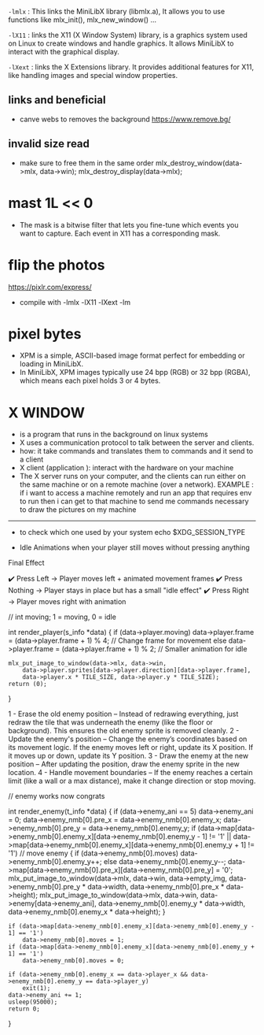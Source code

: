 `-lmlx` : This links the MiniLibX library (libmlx.a),
    It allows you to use functions like mlx_init(), mlx_new_window() ...

`-lX11` : links the X11 (X Window System) library, is a graphics system used on Linux to create windows and handle graphics.
It allows MiniLibX to interact with the graphical display.

`-lXext` : links the X Extensions library.
It provides additional features for X11, like handling images and special window properties.


## links and beneficial

- canve webs to removes the background
https://www.remove.bg/


## invalid size read
- make sure to free them in the same order
mlx_destroy_window(data->mlx, data->win);
mlx_destroy_display(data->mlx);

# mast 1L << 0
- The mask is a bitwise filter that lets you fine-tune which events you want to capture. Each event in X11 has a corresponding mask.

# flip the photos
https://pixlr.com/express/

- compile with
-lmlx -lX11 -lXext -lm

# pixel bytes
- XPM is a simple, ASCII-based image format perfect for embedding or loading in MiniLibX.
- In MiniLibX, XPM images typically use 24 bpp (RGB) or 32 bpp (RGBA), which means each pixel holds 3 or 4 bytes.

# X WINDOW
- is a program that runs in the background on linux systems
- X uses a communication protocol to talk between the server and clients.
- how: it take commands and translates them to commands and it send to a client
- X client (application ): interact with the hardware on your machine
- The X server runs on your computer, and the clients can run either on the same machine or on a remote machine (over a network).
EXAMPLE : if i want to access a machine remotely and run an app that requires env to run then i can get to that machine to send me commands necessary to draw the pictures on my machine



---
- to check which one used by your system
echo $XDG_SESSION_TYPE

- Idle Animations
when your player still moves without pressing anything


Final Effect

✔️ Press Left → Player moves left + animated movement frames
✔️ Press Nothing → Player stays in place but has a small "idle effect"
✔️ Press Right → Player moves right with animation


//  int moving; 1 = moving, 0 = idle

int render_player(s_info *data)
{
    if (data->player.moving)
        data->player.frame = (data->player.frame + 1) % 4; // Change frame for movement
    else
        data->player.frame = (data->player.frame + 1) % 2; // Smaller animation for idle

    mlx_put_image_to_window(data->mlx, data->win,
        data->player.sprites[data->player.direction][data->player.frame],
        data->player.x * TILE_SIZE, data->player.y * TILE_SIZE);
    return (0);
}

1 - Erase the old enemy position – Instead of redrawing everything, just redraw the tile that was underneath the enemy (like the floor or background). This ensures the old enemy sprite is removed cleanly.
2 - Update the enemy's position – Change the enemy’s coordinates based on its movement logic. If the enemy moves left or right, update its X position. If it moves up or down, update its Y position.
3 - Draw the enemy at the new position – After updating the position, draw the enemy sprite in the new location.
4 - Handle movement boundaries – If the enemy reaches a certain limit (like a wall or a max distance), make it change direction or stop moving.



// enemy works now congrats

int render_enemy(t_info *data)
{
	if (data->enemy_ani == 5)
		data->enemy_ani = 0;
	data->enemy_nmb[0].pre_x = data->enemy_nmb[0].enemy_x;
	data->enemy_nmb[0].pre_y = data->enemy_nmb[0].enemy_y;
	if (data->map[data->enemy_nmb[0].enemy_x][data->enemy_nmb[0].enemy_y - 1] != '1' || data->map[data->enemy_nmb[0].enemy_x][data->enemy_nmb[0].enemy_y + 1] != '1') // move enemy
	{
		if (data->enemy_nmb[0].moves)
			data->enemy_nmb[0].enemy_y++;
		else
			data->enemy_nmb[0].enemy_y--;
		data->map[data->enemy_nmb[0].pre_x][data->enemy_nmb[0].pre_y] = '0';
		mlx_put_image_to_window(data->mlx, data->win, data->empty_img, data->enemy_nmb[0].pre_y * data->width, data->enemy_nmb[0].pre_x * data->height);
		mlx_put_image_to_window(data->mlx, data->win, data->enemy[data->enemy_ani], data->enemy_nmb[0].enemy_y * data->width, data->enemy_nmb[0].enemy_x * data->height);
	}

	if (data->map[data->enemy_nmb[0].enemy_x][data->enemy_nmb[0].enemy_y - 1] == '1')
		data->enemy_nmb[0].moves = 1;
	if (data->map[data->enemy_nmb[0].enemy_x][data->enemy_nmb[0].enemy_y + 1] == '1')
		data->enemy_nmb[0].moves = 0;

	if (data->enemy_nmb[0].enemy_x == data->player_x && data->enemy_nmb[0].enemy_y == data->player_y)
		exit(1);
	data->enemy_ani += 1;
	usleep(95000);
	return 0;
}
